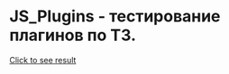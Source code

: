 # JS_Plugins - тестирование плагинов по ТЗ. 
[Click to see result](https://crashmet.github.io/js_project/plugins/index)
